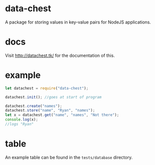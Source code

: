 # data-chest
A package for storing values in key-value pairs for NodeJS applications.

# docs
Visit http://datachest.tk/ for the documentation of this.

# example

```js
let datachest = require("data-chest");

datachest.init(); //goes at start of program

datachest.create("names");
datachest.store("name", "Ryan", "names");
let x = datachest.get("name", "names", "Not there");
console.log(x);
//logs "Ryan"
```

# table
An example table can be found in the `tests/database` directory.
